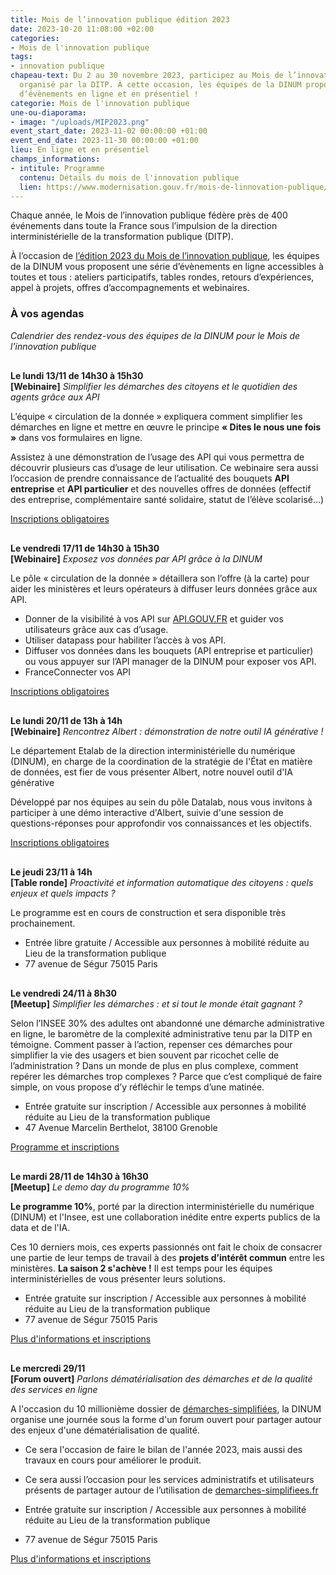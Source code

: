 ```yaml
---
title: Mois de l’innovation publique édition 2023
date: 2023-10-20 11:08:00 +02:00
categories:
- Mois de l'innovation publique
tags:
- innovation publique
chapeau-text: Du 2 au 30 novembre 2023, participez au Mois de l’innovation publique
  organisé par la DITP. À cette occasion, les équipes de la DINUM proposent une série
  d’évènements en ligne et en présentiel !
categorie: Mois de l'innovation publique
une-ou-diaporama:
- image: "/uploads/MIP2023.png"
event_start_date: 2023-11-02 00:00:00 +01:00
event_end_date: 2023-11-30 00:00:00 +01:00
lieu: En ligne et en présentiel
champs_informations:
- intitule: Programme
  contenu: Détails du mois de l'innovation publique
  lien: https://www.modernisation.gouv.fr/mois-de-linnovation-publique/programme
---
```


Chaque année, le Mois de l’innovation publique fédère près de 400 événements dans toute la France sous l’impulsion de la direction interministérielle de la transformation publique (DITP).

À l’occasion de [l’édition 2023 du Mois de l’innovation publique](https://www.modernisation.gouv.fr/mois-de-linnovation-publique), les équipes de la DINUM vous proposent une série d’évènements en ligne accessibles à toutes et tous : ateliers participatifs, tables rondes, retours d’expériences, appel à projets, offres d’accompagnements et webinaires.

### À vos agendas
*Calendrier des rendez-vous des équipes de la DINUM pour le Mois de l’innovation publique*

<p style="margin-top: 30px"><b>Le lundi 13/11 de 14h30 à 15h30 
<br>[<span lang="EN">Webinaire</span>]</b> <i>Simplifier les démarches des citoyens et le quotidien des agents grâce aux API</i></p>

L’équipe « circulation de la donnée » expliquera comment simplifier les démarches en ligne et mettre en œuvre le principe **« Dites le nous une fois »** dans vos formulaires en ligne. 

Assistez à une démonstration de l’usage des API qui vous permettra de découvrir plusieurs cas d’usage de leur utilisation. Ce webinaire sera aussi l’occasion de prendre connaissance de l’actualité des bouquets **API entreprise** et **API particulier** et des nouvelles offres de données (effectif des entreprise, complémentaire santé solidaire, statut de l’élève scolarisé…)

<div class="lien-important"><p><a href="https://www.eventbrite.com/e/billets-simplifier-les-demarches-des-citoyens-746003224727">Inscriptions obligatoires</a></p></div>

<p style="margin-top: 30px"><b>Le vendredi 17/11 de 14h30 à 15h30 
<br>[<span lang="EN">Webinaire</span>]</b> <i>Exposez vos données par API grâce à la DINUM</i></p>

Le pôle « circulation de la donnée » détaillera son l’offre (à la carte) pour aider les ministères et leurs opérateurs à diffuser leurs données grâce aux API.

* Donner de la visibilité à vos API sur [API.GOUV.FR](https://api.gouv.fr/) et guider vos utilisateurs grâce aux cas d’usage.
* Utiliser datapass pour habiliter l’accès à vos API.
* Diffuser vos données dans les bouquets (API entreprise et particulier) ou vous appuyer sur l’API manager de la DINUM pour exposer vos API.
* FranceConnecter vos API 

<div class="lien-important"><p><a href="https://www.eventbrite.com/e/billets-appuyez-vous-sur-la-dinum-pour-exposer-vos-donnees-par-api-746149582487">Inscriptions obligatoires</a></p></div>

<p style="margin-top: 30px"><b>Le lundi 20/11 de 13h à 14h 
<br>[<span lang="EN">Webinaire</span>]</b> <i>Rencontrez Albert : démonstration de notre outil IA générative !</i></p>

Le département Etalab de la direction interministérielle du numérique (DINUM), en charge de la coordination de la stratégie de l'État en matière de données, est fier de vous présenter Albert, notre nouvel outil d'IA générative

Développé par nos équipes au sein du pôle Datalab, nous vous invitons à participer à une démo interactive d'Albert, suivie d'une session de questions-réponses pour approfondir vos connaissances et les objectifs.

<div class="lien-important"><p><a href="https://www.eventbrite.com/e/billets-rencontrez-albert-demonstration-de-notre-outil-ia-generative-747179613337">Inscriptions obligatoires</a></p></div>

<p style="margin-top: 30px"><b>Le jeudi 23/11 à 14h
<br>[Table ronde]</b> <i>Proactivité et information automatique des citoyens : quels enjeux et quels impacts ?</i></p>

Le programme est en cours de construction et sera disponible très prochainement.

* Entrée libre gratuite / Accessible aux personnes à mobilité réduite au Lieu de la transformation publique 
* 77 avenue de Ségur 75015 Paris 

<p style="margin-top: 30px"><b>Le vendredi 24/11 à 8h30
<br>[<span lang="EN">Meetup</span>]</b> <i>Simplifier les démarches : et si tout le monde était gagnant ?</i></p>

Selon l’INSEE 30% des adultes ont abandonné une démarche administrative en ligne, le baromètre de la complexité administrative tenu par la DITP en témoigne. Comment passer à l’action, repenser ces démarches pour simplifier la vie des usagers et bien souvent par ricochet celle de l’administration ? Dans un monde de plus en plus complexe, comment repérer les démarches trop complexes ? Parce que c’est compliqué de faire simple, on vous propose d’y réfléchir le temps d’une matinée.

* Entrée gratuite sur inscription / Accessible aux personnes à mobilité réduite au Lieu de la transformation publique 
* 47 Avenue Marcelin Berthelot, 38100 Grenoble 

<div class="lien-important"><p><a href="https://lapistelab.wordpress.com/j3-mois-de-linno-2023/">Programme et inscriptions</a></p></div>

<p style="margin-top: 30px"><b>Le mardi 28/11 de 14h30 à 16h30 
<br>[<span lang="EN">Meetup</span>]</b> <i>Le demo day du programme 10%</i></p>

**Le programme 10%**, porté par la direction interministérielle du numérique (DINUM) et l'Insee, est une collaboration inédite entre experts publics de la data et de l'IA. 

Ces 10 derniers mois, ces experts passionnés ont fait le choix de consacrer une partie de leur temps de travail à des **projets d’intérêt commun** entre les ministères. **La saison 2 s'achève !** Il est temps pour les équipes interministérielles de vous présenter leurs solutions.

* Entrée gratuite sur inscription / Accessible aux personnes à mobilité réduite au Lieu de la transformation publique 
* 77 avenue de Ségur 75015 Paris 

<div class="lien-important"><p><a href="https://www.numerique.gouv.fr/agenda/cloture-de-la-saison-2-du-programme-10-percent/">Plus d'informations et inscriptions</a></p></div>

<p style="margin-top: 30px"><b>Le mercredi 29/11 
<br>[<span lang="EN">Forum ouvert</span>]</b> <i>Parlons dématérialisation des démarches et de la qualité des services en ligne</i></p>

A l'occasion du 10 millionième dossier de [démarches-simplifiées](https://www.demarches-simplifiees.fr/), la DINUM organise une journée sous la forme d'un forum ouvert pour partager autour des enjeux d'une dématérialisation de qualité.

* Ce sera l'occasion de faire le bilan de l'année 2023, mais aussi des travaux en cours pour améliorer le produit.
* Ce sera aussi l’occasion pour les services administratifs et utilisateurs présents de partager autour de l’utilisation de [demarches-simplifiees.fr](https://www.demarches-simplifiees.fr/)

* Entrée gratuite sur inscription / Accessible aux personnes à mobilité réduite au Lieu de la transformation publique 
* 77 avenue de Ségur 75015 Paris 

<div class="lien-important"><p><a href="https://www.demarches-simplifiees.fr/commencer/forum-ouvert-autour-de-la-dematerialisation-des-de">Plus d'informations et inscriptions</a></p></div>